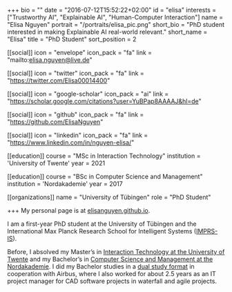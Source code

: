 +++
bio = ""
date = "2016-07-12T15:52:22+02:00"
id = "elisa"
interests = ["Trustworthy AI", "Explainable AI", "Human-Computer Interaction"]
name = "Elisa Nguyen"
portrait = "/portraits/elisa_pic.png"
short_bio = "PhD student interested in making Explainable AI real-world relevant."
short_name = "Elisa"
title = "PhD Student"
sort_position = 2

[[social]]
    icon = "envelope"
    icon_pack = "fa"
    link = "mailto:elisa.nguyen@live.de"

[[social]]
    icon = "twitter"
    icon_pack = "fa"
    link = "https://twitter.com/Elisa00014400"

[[social]]
    icon = "google-scholar"
    icon_pack = "ai"
    link = "https://scholar.google.com/citations?user=YuBPap8AAAAJ&hl=de"

[[social]]
    icon = "github"
    icon_pack = "fa"
    link = "https://github.com/ElisaNguyen"

[[social]]
    icon = "linkedin"
    icon_pack = "fa"
    link = "https://www.linkedin.com/in/nguyen-elisa/"

[[education]]
    course = "MSc in Interaction Technology"
    institution = 'University of Twente'
    year = 2021

[[education]]
    course = "BSc in Computer Science and Management"
    institution = 'Nordakademie'
    year = 2017

[[organizations]]
    name = "University of Tübingen"
    role = "PhD Student"

+++
My personal page is at [elisanguyen.github.io](https://elisanguyen.github.io). 

I am a first-year PhD student at the University of Tübingen and the International Max Planck Research School for Intelligent Systems ([IMPRS-IS](https://imprs.is.mpg.de/)). 

Before, I absolved my Master’s in [Interaction Technology at the University of Twente](https://www.utwente.nl/en/education/master/programmes/interaction-technology/) and my Bachelor’s in [Computer Science and Management at the Nordakademie](https://www.nordakademie.de/duales-studium/wirtschaftsinformatik). I did my Bachelor studies in a [dual study format](https://www.daad.de/en/study-and-research-in-germany/plan-your-studies/dual-study-programmes/) in cooperation with Airbus, where I also worked for about 2.5 years as an IT project manager for CAD software projects in waterfall and agile projects.
